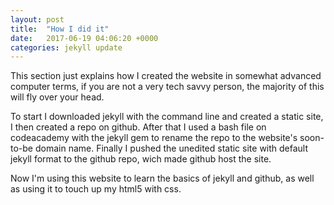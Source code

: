 ```yaml
---
layout: post
title:  "How I did it"
date:   2017-06-19 04:06:20 +0000
categories: jekyll update
---
```

This section just explains how I created the website in somewhat advanced computer terms, if you are not a very tech savvy person, the majority of this will fly over your head.

 
To start I downloaded jekyll with the command line and created a static site, I then created a repo on github. After that I used a bash file on codeacademy with the jekyll gem to rename the repo to the website's soon-to-be domain name. Finally I pushed the unedited static site with default jekyll format to the github repo, wich made github host the site.

 
Now I'm using this website to learn the basics of jekyll and github, as well as using it to touch up my html5 with css.
